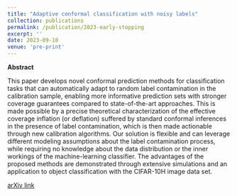 ```yaml
---
title: "Adaptive conformal classification with noisy labels"
collection: publications
permalink: /publication/2023-early-stopping
excerpt: ''
date: 2023-09-10
venue: 'pre-print'
---
```


**Abstract**

This paper develops novel conformal prediction methods for classification tasks that can automatically adapt to random label contamination in the calibration sample, enabling more informative prediction sets with stronger coverage guarantees compared to state-of-the-art approaches. This is made possible by a precise theoretical characterization of the effective coverage inflation (or deflation) suffered by standard conformal inferences in the presence of label contamination, which is then made actionable through new calibration algorithms. Our solution is flexible and can leverage different modeling assumptions about the label contamination process, while requiring no knowledge about the data distribution or the inner workings of the machine-learning classifier. The advantages of the proposed methods are demonstrated through extensive simulations and an application to object classification with the CIFAR-10H image data set.

[arXiv link](http://export.arxiv.org/abs/2309.05092)